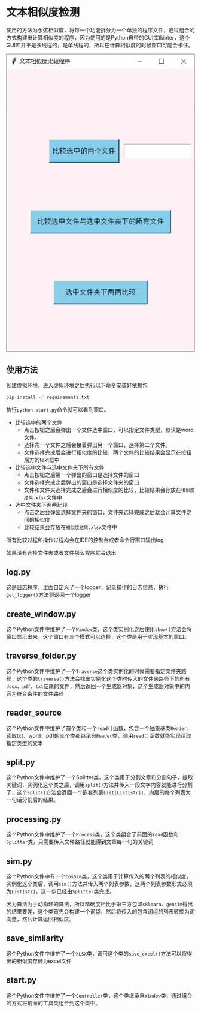 # 文本相似度检测

使用的方法为余弦相似度，将每一个功能拆分为一个单独的程序文件，通过组合的方式构建出计算相似度的程序，因为使用的是Python自带的GUI库tkinter，这个GUI库并不是多线程的，是单线程的，所以在计算相似度的时候窗口可能会卡住。

![](./img/demo.png)

## 使用方法

创建虚拟环境，进入虚拟环境之后执行以下命令安装好依赖包

```bash
pip install -r requirements.txt
```

执行`python start.py`命令就可以看到窗口。

- 比较选中的两个文件
  - 点击按钮之后会弹出一个文件选中窗口，可以指定文件类型，默认是word文件。
  - 选择完一个文件之后会接着弹出另一个窗口，选择第二个文件。
  - 文件选择完成后会进行相似度的比较，两个文件的比较结果会显示在按钮后方的text框中
- 比较选中文件与选中文件夹下所有文件
  - 点击按钮之后第一个弹出的窗口是选择文件的窗口
  - 文件选择完成之后弹出的窗口是选择文件夹的窗口
  - 文件和文件夹选择完成之后会进行相似度的比较，比较结果会存放在`相似度结果.xlsx`文件中
- 选中文件夹下两两比较
  - 点击之后会弹出选择文件夹的窗口，文件夹选择完成之后就会计算文件之间的相似度
  - 比较结果会存放在`相似度结果.xlsx`文件中

所有比较过程和操作过程均会在IDE的控制台或者命令行窗口输出log

如果没有选择文件夹或者文件那么程序就会退出

## log.py

这是日志程序，里面自定义了一个logger，记录操作的日志信息，执行`get_logger()`方法将返回一个logger

## create_window.py

这个Python文件中维护了一个`Window`类，这个类实例化之后使用`show()`方法会将窗口显示出来，这个窗口有三个模式可以选择，这个类是用于实现基本的窗口。

## traverse_folder.py

这个Python文件中维护了一个`Traverse`这个类实例化的时候需要指定文件夹路径，这个类的`traverse()`方法会找出实例化这个类时传入的文件夹路径下的所有`docx`、`pdf`、`txt`结尾的文件，然后返回一个生成器对象，这个生成器对象中的内容为符合条件的文件路径


## reader_source

这个Python文件中维护了四个类和一个`read()`函数，包含一个抽象基类`Reader`，读取txt，word，pdf的三个类都继承自`Reader`类，调用`read()`函数就能实现读取指定类型的文本

## split.py

这个Python文件中维护了一个Splitter类，这个类用于分割文章和分割句子，提取关键词，实例化这个类之后，调用`split()`方法并传入一段文字内容就能进行分割了，这个`split()`方法会返回一个嵌套列表`List[List[str]]`，内层的每个列表为一句话分割后的结果。

## processing.py

这个Python文件中维护了一个`Process`类，这个类组合了前面的`read`函数和`Splitter`类，只需要传入文件路径就能得到文章每一句的关键词

## sim.py

这个Python文件中有一个`CosSim`类，这个类用于计算传入的两个列表的相似度，实例化这个类后，调用`sim()`方法并传入两个列表参数，这两个列表参数形式必须为`List[str]`，这一步已经由`Splitter`类完成。

因为算法为手动构建的算法，所以精确度相比于第三方包如`sklearn`、`gensim`得出的结果要差，这个类首先会构建一个词袋，然后将传入的包含词组的列表转换为词向量，然后计算返回相似度。

## save_similarity

这个Python文件中维护了一个`XLSX`类，调用这个类的`save_excel()`方法可以将得出的相似度存储为excel文件

## start.py

这个Python文件中维护了一个`Controller`类，这个类继承自`Window`类，通过组合的方式将前面的工具类组合到这个类中。